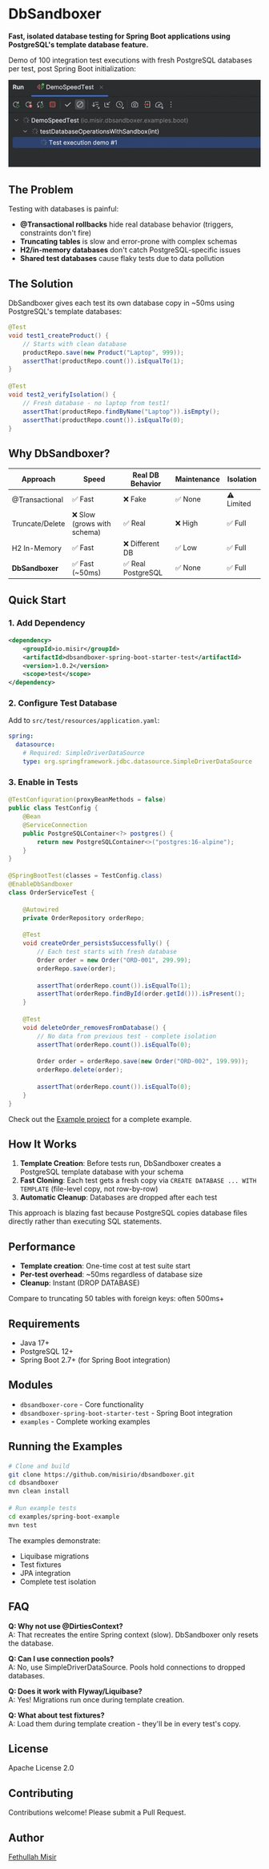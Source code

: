# DbSandboxer

**Fast, isolated database testing for Spring Boot applications using PostgreSQL's template database feature.**


Demo of 100 integration test executions with fresh PostgreSQL databases per test, post Spring Boot initialization:  

![Speed showcase](docs/speed-showcase.gif)

## The Problem

Testing with databases is painful:
- **@Transactional rollbacks** hide real database behavior (triggers, constraints don't fire)
- **Truncating tables** is slow and error-prone with complex schemas
- **H2/in-memory databases** don't catch PostgreSQL-specific issues
- **Shared test databases** cause flaky tests due to data pollution

## The Solution

DbSandboxer gives each test its own database copy in ~50ms using PostgreSQL's template databases:

```java
@Test
void test1_createProduct() {
    // Starts with clean database
    productRepo.save(new Product("Laptop", 999));
    assertThat(productRepo.count()).isEqualTo(1);
}

@Test
void test2_verifyIsolation() {
    // Fresh database - no laptop from test1!
    assertThat(productRepo.findByName("Laptop")).isEmpty();
    assertThat(productRepo.count()).isEqualTo(0);
}
```

## Why DbSandboxer?

| Approach | Speed | Real DB Behavior | Maintenance | Isolation |
|----------|-------|------------------|-------------|-----------|
| @Transactional | ✅ Fast | ❌ Fake | ✅ None | ⚠️ Limited |
| Truncate/Delete | ❌ Slow (grows with schema) | ✅ Real | ❌ High | ✅ Full |
| H2 In-Memory | ✅ Fast | ❌ Different DB | ✅ Low | ✅ Full |
| **DbSandboxer** | ✅ Fast (~50ms) | ✅ Real PostgreSQL | ✅ None | ✅ Full |


## Quick Start

### 1. Add Dependency

```xml
<dependency>
    <groupId>io.misir</groupId>
    <artifactId>dbsandboxer-spring-boot-starter-test</artifactId>
    <version>1.0.2</version>
    <scope>test</scope>
</dependency>
```

### 2. Configure Test Database

Add to `src/test/resources/application.yaml`:

```yaml
spring:
  datasource:
    # Required: SimpleDriverDataSource
    type: org.springframework.jdbc.datasource.SimpleDriverDataSource
```

### 3. Enable in Tests

```java
@TestConfiguration(proxyBeanMethods = false)
public class TestConfig {
    @Bean
    @ServiceConnection
    public PostgreSQLContainer<?> postgres() {
        return new PostgreSQLContainer<>("postgres:16-alpine");
    }
}

@SpringBootTest(classes = TestConfig.class)
@EnableDbSandboxer
class OrderServiceTest {
    
    @Autowired
    private OrderRepository orderRepo;
    
    @Test
    void createOrder_persistsSuccessfully() {
        // Each test starts with fresh database
        Order order = new Order("ORD-001", 299.99);
        orderRepo.save(order);
        
        assertThat(orderRepo.count()).isEqualTo(1);
        assertThat(orderRepo.findById(order.getId())).isPresent();
    }
    
    @Test
    void deleteOrder_removesFromDatabase() {
        // No data from previous test - complete isolation
        assertThat(orderRepo.count()).isEqualTo(0);
        
        Order order = orderRepo.save(new Order("ORD-002", 199.99));
        orderRepo.delete(order);
        
        assertThat(orderRepo.count()).isEqualTo(0);
    }
}
```

Check out the [Example project](examples/spring-boot-example) for a complete example.

## How It Works

1. **Template Creation**: Before tests run, DbSandboxer creates a PostgreSQL template database with your schema
2. **Fast Cloning**: Each test gets a fresh copy via `CREATE DATABASE ... WITH TEMPLATE` (file-level copy, not row-by-row)
3. **Automatic Cleanup**: Databases are dropped after each test

This approach is blazing fast because PostgreSQL copies database files directly rather than executing SQL statements.

## Performance

- **Template creation**: One-time cost at test suite start
- **Per-test overhead**: ~50ms regardless of database size
- **Cleanup**: Instant (DROP DATABASE)

Compare to truncating 50 tables with foreign keys: often 500ms+

## Requirements

- Java 17+
- PostgreSQL 12+
- Spring Boot 2.7+ (for Spring Boot integration)

## Modules

- `dbsandboxer-core` - Core functionality
- `dbsandboxer-spring-boot-starter-test` - Spring Boot integration
- `examples` - Complete working examples

## Running the Examples

```bash
# Clone and build
git clone https://github.com/misirio/dbsandboxer.git
cd dbsandboxer
mvn clean install

# Run example tests
cd examples/spring-boot-example
mvn test
```

The examples demonstrate:
- Liquibase migrations
- Test fixtures
- JPA integration
- Complete test isolation

## FAQ

**Q: Why not use @DirtiesContext?**  
A: That recreates the entire Spring context (slow). DbSandboxer only resets the database.

**Q: Can I use connection pools?**  
A: No, use SimpleDriverDataSource. Pools hold connections to dropped databases.

**Q: Does it work with Flyway/Liquibase?**  
A: Yes! Migrations run once during template creation.

**Q: What about test fixtures?**  
A: Load them during template creation - they'll be in every test's copy.

## License

Apache License 2.0

## Contributing

Contributions welcome! Please submit a Pull Request.

## Author

[Fethullah Misir](https://github.com/misirio)